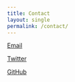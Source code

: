 ```yaml
---
title: Contact
layout: single
permalink: /contact/
---
```



[Email](mailto:pathologicalhandwaving@gmail.com?subject=[Blog%20Contact%20]%20PathologicalHandwaving)


[Twitter](https://twitter.com/pathhandwaving)


[GitHub](https://github.com/pathologicalhandwaving)
